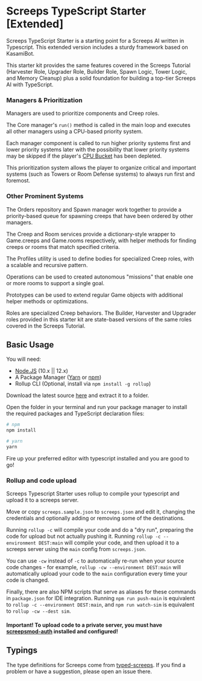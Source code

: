 # Screeps TypeScript Starter [Extended]

Screeps TypeScript Starter is a starting point for a Screeps AI written in Typescript. This extended version includes a sturdy framework based on KasamiBot.

This starter kit provides the same features covered in the Screeps Tutorial (Harvester Role, Upgrader Role, Builder Role, Spawn Logic, Tower Logic, and Memory Cleanup) plus a solid foundation for building a top-tier Screeps AI with TypeScript.

### Managers & Prioritization

Managers are used to prioritize components and Creep roles.

The Core manager's `run()` method is called in the main loop and executes all other managers using a CPU-based priority system.

Each manager component is called to run higher priority systems first and lower priority systems later with the possibility that lower priority systems may be skipped if the player's [CPU Bucket](https://docs.screeps.com/cpu-limit.html) has been depleted.

This prioritization system allows the player to organize critical and important systems (such as Towers or Room Defense systems) to always run first and foremost.

### Other Prominent Systems

The Orders repository and Spawn manager work together to provide a priority-based queue for spawning creeps that have been ordered by other managers.

The Creep and Room services provide a dictionary-style wrapper to Game.creeps and Game.rooms respectively, with helper methods for finding creeps or rooms that match specified criteria.

The Profiles utility is used to define bodies for specialized Creep roles, with a scalable and recursive pattern.

Operations can be used to created autonomous "missions" that enable one or more rooms to support a single goal.

Prototypes can be used to extend regular Game objects with additional helper methods or optimizations.

Roles are specialized Creep behaviors.  The Builder, Harvester and Upgrader roles provided in this starter kit are state-based versions of the same roles covered in the Screeps Tutorial.

## Basic Usage

You will need:

- [Node.JS](https://nodejs.org/en/download) (10.x || 12.x)
- A Package Manager ([Yarn](https://yarnpkg.com/en/docs/getting-started) or [npm](https://docs.npmjs.com/getting-started/installing-node))
- Rollup CLI (Optional, install via `npm install -g rollup`)

Download the latest source [here](https://github.com/admon84/screeps-typescript-starter/archive/master.zip) and extract it to a folder.

Open the folder in your terminal and run your package manager to install the required packages and TypeScript declaration files:

```bash
# npm
npm install

# yarn
yarn
```

Fire up your preferred editor with typescript installed and you are good to go!

### Rollup and code upload

Screeps Typescript Starter uses rollup to compile your typescript and upload it to a screeps server.

Move or copy `screeps.sample.json` to `screeps.json` and edit it, changing the credentials and optionally adding or removing some of the destinations.

Running `rollup -c` will compile your code and do a "dry run", preparing the code for upload but not actually pushing it. Running `rollup -c --environment DEST:main` will compile your code, and then upload it to a screeps server using the `main` config from `screeps.json`.

You can use `-cw` instead of `-c` to automatically re-run when your source code changes - for example, `rollup -cw --environment DEST:main` will automatically upload your code to the `main` configuration every time your code is changed.

Finally, there are also NPM scripts that serve as aliases for these commands in `package.json` for IDE integration. Running `npm run push-main` is equivalent to `rollup -c --environment DEST:main`, and `npm run watch-sim` is equivalent to `rollup -cw --dest sim`.

#### Important! To upload code to a private server, you must have [screepsmod-auth](https://github.com/ScreepsMods/screepsmod-auth) installed and configured!

## Typings

The type definitions for Screeps come from [typed-screeps](https://github.com/screepers/typed-screeps). If you find a problem or have a suggestion, please open an issue there.
